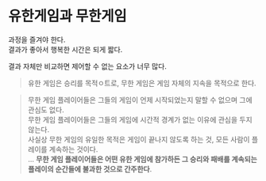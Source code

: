 # 유한게임과 무한게임

과정을 즐겨야 한다.  
결과가 좋아서 행복한 시간은 되게 짧다.  

결과 자체만 비교하면 제어할 수 없는 요소가 너무 많다.

> 유한 게임은 승리를 목적ㅇ트로, 무한 게임은 게임 자체의 지속을 목적으로 한다.

> 무한 게임 플레이어들은 그들의 게임이 언제 시작되었는지 말할 수 없으며 그에 관심도 없다.  
> 무한 게임 플레이어들은 그들의 게임에 시간적 경계가 없는 이유에 관심을 두지 않는다.  
> 사실상 무한 게임의 유일한 목적은 게임이 끝나지 않도록 하는 것, 모든 사람이 플레이를 계속하는 것이다.  
> ...
> **무한 게임 플레이어들은 어떤 유한 게임에 참가하든 그 승리와 패배를 계속되는 플레이의 순간들에 불과한 것으로 간주한다**.


